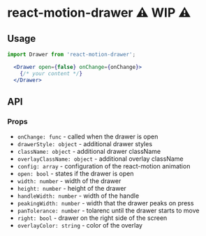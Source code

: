 react-motion-drawer :warning: WIP :warning:
=====================

## Usage

```js
import Drawer from 'react-motion-drawer';
```

```jsx
  <Drawer open={false} onChange={onChange}>
    {/* your content */}
  </Drawer>
```

## API

### Props

* `onChange: func`           - called when the drawer is open
* `drawerStyle: object`      - additional drawer styles
* `className: object`        - additional drawer className
* `overlayClassName: object` - additional overlay className
* `config: array`            - configuration of the react-motion animation
* `open: bool`               - states if the drawer is open
* `width: number`            - width of the drawer
* `height: number`           - height of the drawer
* `handleWidth: number`      - width of the handle
* `peakingWidth: number`     - width that the drawer peaks on press
* `panTolerance: number`     - tolarenc until the drawer starts to move
* `right: bool`              - drawer on the right side of the screen
* `overlayColor: string`     - color of the overlay
